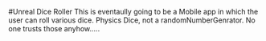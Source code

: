 #Unreal Dice Roller
This is eventaully going to be a Mobile app in which the user can roll various dice. Physics Dice, not a randomNumberGenrator. No one trusts those anyhow.....